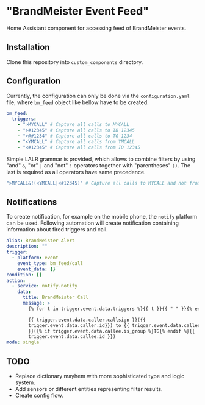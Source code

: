 # "BrandMeister Event Feed"

Home Assistant component for accessing feed of BrandMeister events.


## Installation

Clone this repository into `custom_components` directory.


## Configuration

Currently, the configuration can only be done via the `configuration.yaml` file, where `bm_feed` object like bellow have to be created.

```yaml
bm_feed:
  triggers:
    - ">MYCALL" # Capture all calls to MYCALL
    - ">#12345" # Capture all calls to ID 12345
    - ">@#1234" # Capture all calls to TG 1234
    - "<YMCALL" # Capture all calls from YMCALL
    - "<#12345" # Capture all calls from ID 12345
```

Simple LALR grammar is provided, which allows to combine filters by using "and" `&`, "or" `|` and "not" `!` operators together with "parentheses" `()`.
The last is required as all operators have same precedence.

```yaml
">MYCALL&!(<YMCALL|<#12345)" # Capture all calls to MYCALL and not from YMCALL or ID 12345 
```


## Notifications

To create notification, for example on the mobile phone, the `notify` platform can be used.
Following automation will create notification containing information about fired triggers and call.

```yaml
alias: BrandMeister Alert
description: ""
trigger:
  - platform: event
    event_type: bm_feed/call
    event_data: {}
condition: []
action:
  - service: notify.notify
    data:
      title: BrandMeister Call
      message: >
        {% for t in trigger.event.data.triggers %}{{ t }}{{ " " }}{% endfor %}

        {{ trigger.event.data.caller.callsign }}({{
        trigger.event.data.caller.id}}) to {{ trigger.event.data.callee.callsign
        }}({% if trigger.event.data.callee.is_group %}TG{% endif %}{{
        trigger.event.data.callee.id }})
mode: single
```


## TODO

- Replace dictionary mayhem with more sophisticated type and logic system.
- Add sensors or different entities representing filter results.
- Create config flow.
